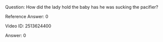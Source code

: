 Question: How did the lady hold the baby has he was sucking the pacifier?

Reference Answer: 0

Video ID: 2513624400

Answer: 0

